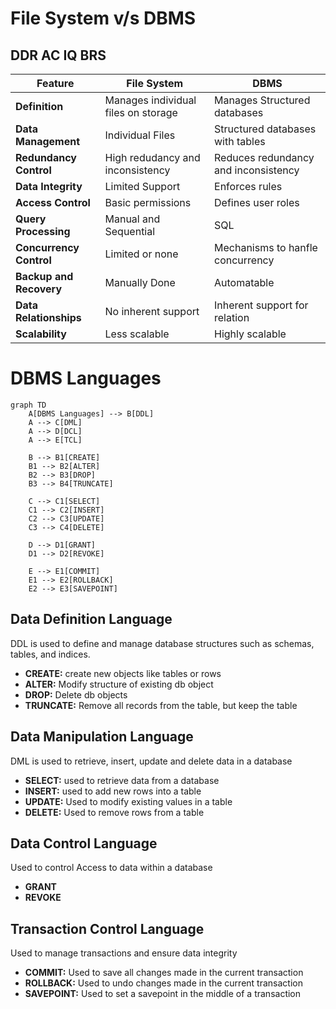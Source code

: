 # File System v/s DBMS
## DDR AC IQ BRS

| Feature                 | File System                         | DBMS                                 |
| ----------------------- | ----------------------------------- | ------------------------------------ |
| **Definition**          | Manages individual files on storage | Manages Structured databases         |
| **Data Management**     | Individual Files                    | Structured databases with tables     |
| **Redundancy Control**  | High redudancy and inconsistency    | Reduces redundancy and inconsistency |
| **Data Integrity**      | Limited Support                     | Enforces rules                       |
| **Access Control**      | Basic permissions                   | Defines user roles                   |
| **Query Processing**    | Manual and Sequential               | SQL                                  |
| **Concurrency Control** | Limited or none                     | Mechanisms to hanfle concurrency     |
| **Backup and Recovery** | Manually Done                       | Automatable                          |
| **Data Relationships**  | No inherent support                 | Inherent support for relation        |
| **Scalability**         | Less scalable                       | Highly scalable                      |

# DBMS Languages

```mermaid
graph TD
    A[DBMS Languages] --> B[DDL]
    A --> C[DML]
    A --> D[DCL]
    A --> E[TCL]

    B --> B1[CREATE]
    B1 --> B2[ALTER]
    B2 --> B3[DROP]
    B3 --> B4[TRUNCATE]

    C --> C1[SELECT]
    C1 --> C2[INSERT]
    C2 --> C3[UPDATE]
    C3 --> C4[DELETE]

    D --> D1[GRANT]
    D1 --> D2[REVOKE]

    E --> E1[COMMIT]
    E1 --> E2[ROLLBACK]
    E2 --> E3[SAVEPOINT]
```
## Data Definition Language
DDL is used to define and manage database structures such as schemas, tables, and indices.
- **CREATE:** create new objects like tables or rows
- **ALTER:** Modify structure of existing db object
- **DROP:** Delete db objects
- **TRUNCATE:** Remove all records from the table, but keep the table

## Data Manipulation Language
DML is used to retrieve, insert, update and delete data in a database
- **SELECT:** used to retrieve data from a database
- **INSERT:** used to add new rows into a table
- **UPDATE:** Used to modify existing values in a table
- **DELETE:** Used to remove rows from a table

## Data Control Language
Used to control Access to data within a database
- **GRANT**
- **REVOKE**

## Transaction Control Language
Used to manage transactions and ensure data integrity
- **COMMIT:** Used to save all changes made in the current transaction
- **ROLLBACK:** Used to undo changes made in the current transaction
- **SAVEPOINT:** Used to set a savepoint in the middle of a transaction


